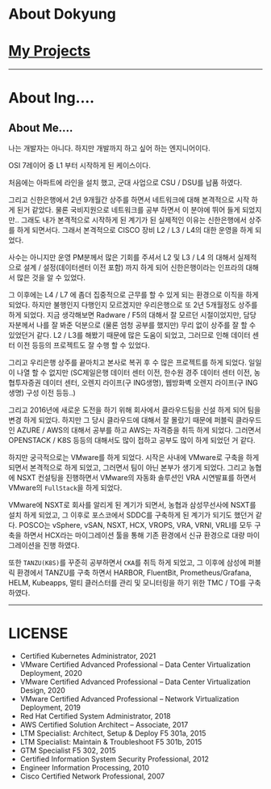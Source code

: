 # About Dokyung


# [<i class="fas fa-link"></i> My Projects](https://angry-shoemaker-4fc.notion.site/A-person-who-seeks-to-transform-the-data-center-2242bdb392f84342a13ae7dd82fa0d9b)
---

# About Ing....


## About Me....

나는 개발자는 아니다. 하지만 개발까지 하고 싶어 하는 엔지니어이다.

OSI 7레이어 중 L1 부터 시작하게 된 케이스이다.

처음에는 아파트에 라인을 설치 했고, 군대 사업으로 CSU / DSU를 납품 하였다.

그리고 신한은행에서 2년 9개월간 상주를 하면서 네트워크에 대해 본격적으로 시작 하게 된거 같았다. 물론 국비지원으로 네트워크를 공부 하면서 이 분야에 뛰어 들게 되었지만.. 그래도 내가 본격적으로 시작하게 된 계기가 된 실제적인 이유는 신한은행에서 상주를 하게 되면서다. 그래서 본격적으로 CISCO 장비 L2 / L3 / L4의 대한 운영을 하게 되었다.

사수는 아니지만 운영 PM분께서 많은 기회를 주셔서 L2 및 L3 / L4 의 대해서 실제적으로 설계 / 설정(데이터센터 이전 포함) 까지 하게 되어 신한은행이라는 인프라의 대해서 많은 것을 알 수 있었다.

그 이후에는 L4 / L7 에 좀더 집중적으로 근무를 할 수 있게 되는 환경으로 이직을 하게 되었다. 하지만 불행인지 다행인지 모르겠지만 우리은행으로 또 2년 5개월정도 상주를 하게 되었다. 지금 생각해보면 Radware / F5의 대해서 잘 모르던 시절이었지만, 담당자분께서 나를 잘 봐준 덕분으로 (물론 엄청 공부를 했지만) 무리 없이 상주를 잘 할 수 있었던거 같다. L2 / L3를 해봤기 때문에 많은 도움이 되었고, 그러므로 인해 데이터 센터 이전 등등의 프로젝트도 잘 수행 할 수 있었다.

그리고 우리은행 상주를 끝마치고 본사로 복귀 후 수 많은 프로젝트를 하게 되었다. 
일일이 나열 할 수 없지만 (SC제일은행 데이터 센터 이전, 한수원 경주 데이터 센터 이전, 농협투자증권 데이터 센터, 오렌지 라이프(구 ING생명), 웹방화벽 오렌지 라이프(구 ING생명) 구성 이전 등등..)

그리고 2016년에 새로운 도전을 하기 위해 회사에서 클라우드팀을 신설 하게 되어 팀을 변경 하게 되었다.
하지만 그 당시 클라우드에 대해서 잘 몰랐기 때문에 퍼블릭 클라우드인 AZURE / AWS의 대해서 공부를 하고 AWS는 자격증을 취득 하게 되었다. 그러면서 OPENSTACK / K8S 등등의 대해서도 많이 접하고 공부도 많이 하게 되었던 거 같다.

하지만 궁극적으로는 VMware를 하게 되었다. 
시작은 사내에 VMware로 구축을 하게 되면서 본격적으로 하게 되었고, 그러면서 팀이 아닌 본부가 생기게 되었다.
그리고 농협에 NSXT 컨설팅을 진행하면서 VMware의 자동화 솔루션인 VRA 시연발표를 하면서 VMware의 `FullStack`을 하게 되었다.

VMware에 NSXT로 회사를 알리게 된 계기가 되면서, 농협과 삼성무선사에 NSXT를 설치 하게 되었고, 
그 이후로 포스코에서 SDDC를 구축하게 된 계기가 되기도 했던거 같다. POSCO는 vSphere, vSAN, NSXT, HCX, VROPS, VRA, VRNI, VRLI를 모두 구축을 하면서 HCX라는 마이그레이션 툴을 통해 기존 환경에서 신규 환경으로 대량 마이그레이션을 진행 하였다.

또한 `TANZU(K8S)`를 꾸준히 공부하면서 `CKA`를 취득 하게 되었고, 그 이후에 삼성에 퍼블릭 환경에서 TANZU를 구축 하면서 HARBOR, FluentBit, Prometheus/Grafana, HELM, Kubeapps, 멀티 클러스터를 관리 및 모니터링을 하기 위한 TMC / TO를 구축 하였다. 

---
# LICENSE
- Certified Kubernetes Administrator, 2021
- VMware Certified Advanced Professional – Data Center Virtualization Deployment, 2020
- VMware Certified Advanced Professional – Data Center Virtualization Design, 2020
- VMware Certified Advanced Professional – Network Virtualization Deployment, 2019
- Red Hat Certified System Administrator, 2018
- AWS Certified Solution Architect – Associate, 2017
- LTM Specialist: Architect, Setup & Deploy F5 301a, 2015
- LTM Specialist: Maintain & Troubleshoot F5 301b, 2015
- GTM Specialist F5 302, 2015
- Certified Information System Security Professional, 2012
- Engineer Information Processing, 2010
- Cisco Certified Network Professional, 2007

